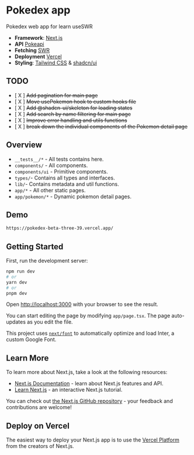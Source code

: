 # Pokedex app

Pokedex web app for learn useSWR

- **Framework**: [Next.js](https://nextjs.org/)
- **API** [Pokeapi](https://pokeapi.co/docs/v2)
- **Fetching** [SWR](https://swr.vercel.app/)
- **Deployment** [Vercel](https://vercel.com/)
- **Styling**: [Tailwind CSS](https://tailwindcss.com/) & [shadcn/ui](https://ui.shadcn.com/)

## TODO

- [ X ] ~~Add pagination for main page~~
- [ X ] ~~Move usePokemon hook to custom hooks file~~
- [ X ] ~~Add @shadcn-ui/skeleton for loading states~~
- [ X ] ~~Add search by name filtering for main page~~
- [ X ] ~~Improve error handling and utils functions~~
- [ X ] ~~break down the individual components of the Pokemon detail page~~

## Overview

- `__tests__/*` - All tests contains here.
- `components/` - All components.
- `components/ui` - Primitive components.
- `types/`- Contains all types and interfaces.
- `lib/`- Contains metadata and util functions.
- `app/*` - All other static pages.
- `app/pokemon/*` - Dynamic pokemon detail pages.

## Demo

```bash
https://pokedex-beta-three-39.vercel.app/
```

## Getting Started

First, run the development server:

```bash
npm run dev
# or
yarn dev
# or
pnpm dev
```

Open [http://localhost:3000](http://localhost:3000) with your browser to see the result.

You can start editing the page by modifying `app/page.tsx`. The page auto-updates as you edit the file.

This project uses [`next/font`](https://nextjs.org/docs/basic-features/font-optimization) to automatically optimize and load Inter, a custom Google Font.

## Learn More

To learn more about Next.js, take a look at the following resources:

- [Next.js Documentation](https://nextjs.org/docs) - learn about Next.js features and API.
- [Learn Next.js](https://nextjs.org/learn) - an interactive Next.js tutorial.

You can check out [the Next.js GitHub repository](https://github.com/vercel/next.js/) - your feedback and contributions are welcome!

## Deploy on Vercel

The easiest way to deploy your Next.js app is to use the [Vercel Platform](https://vercel.com/new?utm_medium=default-template&filter=next.js&utm_source=create-next-app&utm_campaign=create-next-app-readme) from the creators of Next.js.
